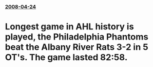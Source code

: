### [2008-04-24](/news/2008/04/24/index.md)

#  Longest game in AHL history is played, the Philadelphia Phantoms beat the Albany River Rats 3-2 in 5 OT's. The game lasted 82:58.



